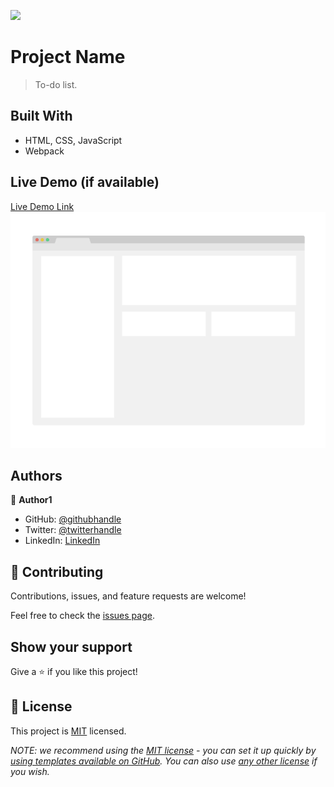 ![](https://img.shields.io/badge/Microverse-blueviolet)

# Project Name

> To-do list.


## Built With

- HTML, CSS, JavaScript
- Webpack

## Live Demo (if available)

[Live Demo Link](https://shella12.github.io/to-do-list.github.io/)
![](./app_screenshot.png)

## Authors

👤 **Author1**

- GitHub: [@githubhandle](https://github.com/shella12)
- Twitter: [@twitterhandle](https://twitter.com/AyeshaA03712974)
- LinkedIn: [LinkedIn](https://www.linkedin.com/in/ayesha-arshad-a690a015a/)

## 🤝 Contributing

Contributions, issues, and feature requests are welcome!

Feel free to check the [issues page](../../issues/).

## Show your support

Give a ⭐️ if you like this project!

## 📝 License

This project is [MIT](./LICENSE) licensed.

_NOTE: we recommend using the [MIT license](https://choosealicense.com/licenses/mit/) - you can set it up quickly by [using templates available on GitHub](https://docs.github.com/en/communities/setting-up-your-project-for-healthy-contributions/adding-a-license-to-a-repository). You can also use [any other license](https://choosealicense.com/licenses/) if you wish._
